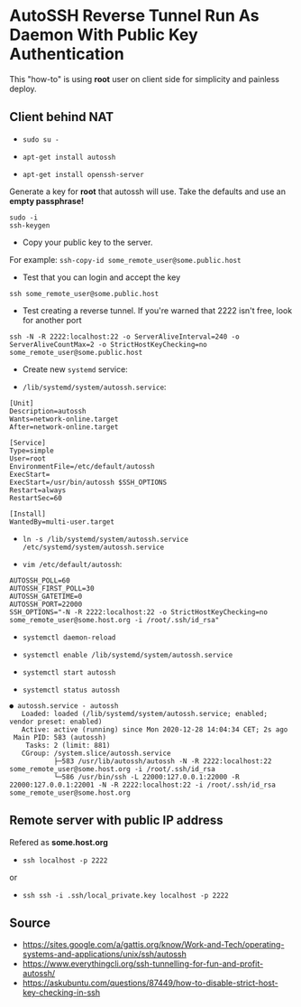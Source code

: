 # AutoSSH Reverse Tunnel Run As Daemon With Public Key Authentication

This "how-to" is using **root** user on client side for simplicity and painless deploy.


## Client behind NAT

* ```sudo su -```

* ```apt-get install autossh```
* ```apt-get install openssh-server```

Generate a key for **root** that autossh will use. Take the defaults and use an **empty passphrase!**

```
sudo -i
ssh-keygen 
```
* Copy your public key to the server.

For example: ```ssh-copy-id some_remote_user@some.public.host```

* Test that you can login and accept the key

```ssh some_remote_user@some.public.host```

* Test creating a reverse tunnel. If you're warned that 2222 isn't free, look for another port

```ssh -N -R 2222:localhost:22 -o ServerAliveInterval=240 -o ServerAliveCountMax=2 -o StrictHostKeyChecking=no some_remote_user@some.public.host```


* Create new ```systemd``` service:

* ```/lib/systemd/system/autossh.service```:

```
[Unit]
Description=autossh
Wants=network-online.target
After=network-online.target

[Service]
Type=simple
User=root
EnvironmentFile=/etc/default/autossh
ExecStart=
ExecStart=/usr/bin/autossh $SSH_OPTIONS
Restart=always
RestartSec=60

[Install]
WantedBy=multi-user.target
```

* ```ln -s /lib/systemd/system/autossh.service /etc/systemd/system/autossh.service```

* ```vim /etc/default/autossh```:

```
AUTOSSH_POLL=60
AUTOSSH_FIRST_POLL=30
AUTOSSH_GATETIME=0
AUTOSSH_PORT=22000
SSH_OPTIONS="-N -R 2222:localhost:22 -o StrictHostKeyChecking=no some_remote_user@some.host.org -i /root/.ssh/id_rsa"
```

* ```systemctl daemon-reload```

* ```systemctl enable /lib/systemd/system/autossh.service```

* ```systemctl start autossh```

* ```systemctl status autossh```
```
● autossh.service - autossh
   Loaded: loaded (/lib/systemd/system/autossh.service; enabled; vendor preset: enabled)
   Active: active (running) since Mon 2020-12-28 14:04:34 CET; 2s ago
 Main PID: 583 (autossh)
    Tasks: 2 (limit: 881)
   CGroup: /system.slice/autossh.service
           ├─583 /usr/lib/autossh/autossh -N -R 2222:localhost:22 some_remote_user@some.host.org -i /root/.ssh/id_rsa
           └─586 /usr/bin/ssh -L 22000:127.0.0.1:22000 -R 22000:127.0.0.1:22001 -N -R 2222:localhost:22 -i /root/.ssh/id_rsa some_remote_user@some.host.org
```

## Remote server with public IP address

Refered as **some.host.org**

* ```ssh localhost -p 2222```

or

*  ```ssh ssh -i .ssh/local_private.key localhost -p 2222```

## Source
* https://sites.google.com/a/gattis.org/know/Work-and-Tech/operating-systems-and-applications/unix/ssh/autossh
* https://www.everythingcli.org/ssh-tunnelling-for-fun-and-profit-autossh/
* https://askubuntu.com/questions/87449/how-to-disable-strict-host-key-checking-in-ssh
